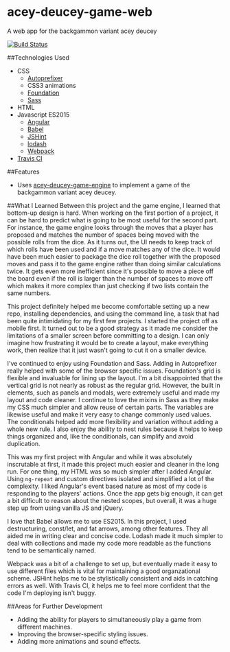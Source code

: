 # acey-deucey-game-web
A web app for the backgammon variant acey deucey

[![Build Status](https://travis-ci.org/KatherineThompson/acey-deucey-game-web.svg?branch=master)](https://travis-ci.org/KatherineThompson/acey-deucey-game-web)

##Technologies Used
* CSS
    * [Autoprefixer](https://github.com/postcss/autoprefixer)
    * CSS3 animations
    * [Foundation](http://foundation.zurb.com/apps.html)
    * [Sass](http://sass-lang.com/)
* HTML
* Javascript ES2015
    * [Angular](https://angularjs.org/)
    * [Babel](http://babeljs.io/)
    * [JSHint](http://jshint.com/)
    * [lodash](https://lodash.com/)
    * [Webpack](https://webpack.github.io/)
* [Travis CI](https://travis-ci.org/)

##Features
* Uses [acey-deucey-game-engine](https://www.npmjs.com/package/acey-deucey-game-engine) to implement a
game of the backgammon variant acey deucey.

##What I Learned
Between this project and the game engine, I learned that bottom-up design is hard.
When working on the first portion of a project, it can be
hard to predict what is going to be most useful for the second part. For instance, the game engine looks through the
moves that a player has proposed and matches the number of spaces being moved with the possible rolls from the dice.
As it turns out, the UI needs to keep track of which rolls have been used and if a move matches any of the dice.
It would have been much easier to package the dice roll together with the proposed moves and pass it to the game engine
rather than doing similar calculations twice. It gets even more inefficient since it's possible to move a piece off
the board even if the roll is larger than the number of spaces to move off which makes it more complex than just checking
if two lists contain the same numbers.

This project definitely helped me become comfortable setting up a new repo, installing dependencies, and
using the command line, a task that had been quite intimidating for my first few projects. I started the project off as mobile
first. It turned out to be a good strategy as it made me consider the limitations of a smaller screen before committing to a design.
I can only imagine how frustrating it would be to create a layout, make everything work, then realize that it just wasn't
going to cut it on a smaller device.

I've continued to enjoy using Foundation and Sass. Adding in Autoprefixer really helped with some of the browser
specific issues. Foundation's grid is flexible and invaluable for lining up the layout. I'm a bit disappointed that the 
vertical grid is not nearly as robust as the regular grid. However, the built in elements, such as panels and modals,
were extremely useful and made my layout and code cleaner.
I continue to love the mixins in Sass as they make my CSS much simpler and allow reuse of certain
parts. The variables are likewise useful and make it very easy to change commonly used values. The conditionals
helped add more flexibility and variation without adding a whole new rule. I also enjoy the ability to nest rules because it
helps to keep things organized and, like the conditionals, can simplify and avoid duplication.

This was my first project with Angular and while it was absolutely inscrutable at first, it made this project much easier
and cleaner in the long run. For one thing, my HTML was so much simpler after I added Angular. Using
`ng-repeat` and custom directives isolated and simplified a lot of the complexity. I liked Angular's event based nature
as most of my code is responding to the players' actions. Once the app gets big enough, it can get a bit difficult to
reason about the nested scopes, but overall, it was a huge step up from using vanilla JS and jQuery.

I love that Babel allows me to use ES2015. In this project, I used destructuring, const/let, and fat arrows, among other
features. They all aided me in writing clear and concise code. Lodash made it much simpler to deal with collections
and made my code more readable as the functions tend to be semantically named.

Webpack was a bit of a challenge to set up, but eventually made it easy to use different files which is vital for maintaining
a good organzational scheme. JSHint helps me to be stylistically consistent and aids in catching errors as well. With
Travis CI, it helps me to feel more confident that the code I'm deploying isn't buggy.

##Areas for Further Development
* Adding the ability for players to simultaneously play a game from different machines.
* Improving the browser-specific styling issues.
* Adding more animations and sound effects.